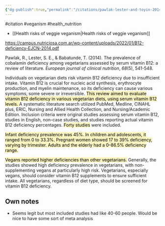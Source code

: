 ```yaml
---
{"dg-publish":true,"permalink":"/citations/pawlak-lester-and-toyin-2014/","created":"2024-04-22T13:01:07.000+01:00","updated":"2025-09-28T23:48:12.525+01:00"}
---
```


#citation #veganism #health_nutrition

- [[Health risks of veggie veganism\|Health risks of veggie veganism]]

https://campus.nutriciosa.com.ar/wp-content/uploads/2022/01/B12-deficiency-EJCN-2014.pdf

Pawlak, R., Lester, S. E., & Babatunde, T. (2014). The prevalence of cobalamin deficiency among vegetarians assessed by serum vitamin B12: a review of literature. _European journal of clinical nutrition_, _68_(5), 541-548.

Individuals on vegetarian diets risk vitamin B12 deficiency due to insufficient intake. Vitamin B12 is crucial for nucleic acid synthesis, erythrocyte production, and myelin maintenance, so its deficiency can cause various symptoms, some severe or irreversible. <mark style="background: #FFF3A3A6;">This review aimed to evaluate vitamin B12 deficiency in various vegetarian diets, using serum vitamin B12 levels. </mark>A systematic literature search utilized PubMed, Medline, CINAHL plus, ERIC, Nursing and Allied Health Collection, and Nursing/Academic Edition. Inclusion criteria were original studies assessing serum vitamin B12, studies in English, non-case studies, and studies reporting actual vitamin B12 deficiency percentages. <mark style="background: #FFF3A3A6;">Forty studies</mark> were included. 

<mark style="background: #FFF3A3A6;">Infant deficiency prevalence was 45%. In children and adolescents, it ranged from 0 to 33.3%. Pregnant women showed 17 to 39% deficiency, varying by trimester. Adults and the elderly had a 0–86.5% deficiency range. </mark>

<mark style="background: #FFF3A3A6;">Vegans reported higher deficiencies than other vegetarians.</mark> Generally, the studies showed high deficiency prevalence in vegetarians, with non-supplementing vegans at particularly high risk. Vegetarians, especially vegans, should consider vitamin B12 supplements to ensure sufficient intake. All vegetarians, regardless of diet type, should be screened for vitamin B12 deficiency.

## Own notes
- Seems legit but most included studies had like 40-60 people. Would be nice to have some sort of meta analysis